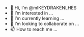 - 👋 Hi, I’m @mIKEYDRAKENLHES
- 👀 I’m interested in ...
- 🌱 I’m currently learning ...
- 💞️ I’m looking to collaborate on ...
- 📫 How to reach me ...

<!---
mIKEYDRAKENLHES/mIKEYDRAKENLHES is a ✨ special ✨ repository because its `README.md` (this file) appears on your GitHub profile.
You can click the Preview link to take a look at your changes.
--->
